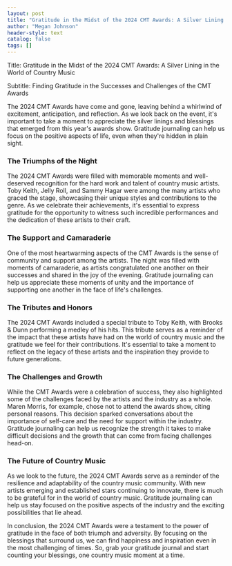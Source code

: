 ```yaml
---
layout: post
title: "Gratitude in the Midst of the 2024 CMT Awards: A Silver Lining in the World of Country Music"
author: "Megan Johnson"
header-style: text
catalog: false
tags: []
---
```


Title: Gratitude in the Midst of the 2024 CMT Awards: A Silver Lining in the World of Country Music

Subtitle: Finding Gratitude in the Successes and Challenges of the CMT Awards

The 2024 CMT Awards have come and gone, leaving behind a whirlwind of excitement, anticipation, and reflection. As we look back on the event, it's important to take a moment to appreciate the silver linings and blessings that emerged from this year's awards show. Gratitude journaling can help us focus on the positive aspects of life, even when they're hidden in plain sight.

### The Triumphs of the Night

The 2024 CMT Awards were filled with memorable moments and well-deserved recognition for the hard work and talent of country music artists. Toby Keith, Jelly Roll, and Sammy Hagar were among the many artists who graced the stage, showcasing their unique styles and contributions to the genre. As we celebrate their achievements, it's essential to express gratitude for the opportunity to witness such incredible performances and the dedication of these artists to their craft.

### The Support and Camaraderie

One of the most heartwarming aspects of the CMT Awards is the sense of community and support among the artists. The night was filled with moments of camaraderie, as artists congratulated one another on their successes and shared in the joy of the evening. Gratitude journaling can help us appreciate these moments of unity and the importance of supporting one another in the face of life's challenges.

### The Tributes and Honors

The 2024 CMT Awards included a special tribute to Toby Keith, with Brooks & Dunn performing a medley of his hits. This tribute serves as a reminder of the impact that these artists have had on the world of country music and the gratitude we feel for their contributions. It's essential to take a moment to reflect on the legacy of these artists and the inspiration they provide to future generations.

### The Challenges and Growth

While the CMT Awards were a celebration of success, they also highlighted some of the challenges faced by the artists and the industry as a whole. Maren Morris, for example, chose not to attend the awards show, citing personal reasons. This decision sparked conversations about the importance of self-care and the need for support within the industry. Gratitude journaling can help us recognize the strength it takes to make difficult decisions and the growth that can come from facing challenges head-on.

### The Future of Country Music

As we look to the future, the 2024 CMT Awards serve as a reminder of the resilience and adaptability of the country music community. With new artists emerging and established stars continuing to innovate, there is much to be grateful for in the world of country music. Gratitude journaling can help us stay focused on the positive aspects of the industry and the exciting possibilities that lie ahead.

In conclusion, the 2024 CMT Awards were a testament to the power of gratitude in the face of both triumph and adversity. By focusing on the blessings that surround us, we can find happiness and inspiration even in the most challenging of times. So, grab your gratitude journal and start counting your blessings, one country music moment at a time.